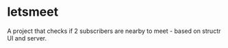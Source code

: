 letsmeet
========

A project that checks if 2 subscribers are nearby to meet - based on structr UI and server.
